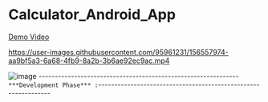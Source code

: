 # Calculator_Android_App


[Demo Video](https://youtu.be/DHcJEDcU8Mo)


https://user-images.githubusercontent.com/95961231/156557974-aa9bf5a3-6a68-4fb9-8a2b-3b6ae92ec9ac.mp4





![image](https://user-images.githubusercontent.com/95961231/156558849-71d92995-a0c1-4861-aaac-7a5f123f753a.png)
--------------------------------------------------------------`***Development Phase*** :`--------------------------------------------------------------- 

